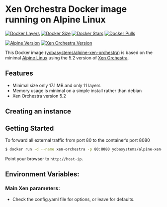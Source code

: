 # Xen Orchestra Docker image running on Alpine Linux

[![Docker Layers](https://img.shields.io/badge/docker%20layers-11-blue.svg?maxAge=2592000?style=flat-square)](https://hub.docker.com/r/yobasystems/alpine-xen-orchestra/) [![Docker Size](https://img.shields.io/badge/docker%20size-17.1%20MB-blue.svg?maxAge=2592000?style=flat-square)](https://hub.docker.com/r/yobasystems/alpine-xen-orchestra/) [![Docker Stars](https://img.shields.io/docker/stars/yobasystems/alpine-xen-orchestra.svg?maxAge=2592000?style=flat-square)](https://hub.docker.com/r/yobasystems/alpine-xen-orchestra/) [![Docker Pulls](https://img.shields.io/docker/pulls/yobasystems/alpine-xen-orchestra.svg?maxAge=2592000?style=flat-square)](https://hub.docker.com/r/yobasystems/alpine-xen-orchestra/)

[![Alpine Version](https://img.shields.io/badge/alpine%20version-v3.4-green.svg?maxAge=2592000?style=flat-square)](http://alpinelinux.org/) [![Xen Orchestra Version](https://img.shields.io/badge/xo%20version-v5.2-green.svg?maxAge=2592000?style=flat-square)](http://nginx.org/en/)



This Docker image [(yobasystems/alpine-xen-orchestra)](https://hub.docker.com/r/yobasystems/alpine-xen-orchestra/) is based on the minimal [Alpine Linux](http://alpinelinux.org/)  using the 5.2 version of [Xen Orchestra](https://xen-orchestra.com/).

## Features

  * Minimal size only 17.1 MB and only 11 layers
  * Memory usage is minimal on a simple install rather than debian
  * Xen Orchestra version 5.2


## Creating an instance


## Getting Started

To forward all external traffic from port 80 to the container’s port 8080

```sh
$ docker run -d --name xen-orchestra -p 80:8080 yobasystems/alpine-xen-orchestra
```

Point your browser to `http://host-ip`.

## Environment Variables:


### Main Xen parameters:

* Check the config.yaml file for options, or leave for defaults.
